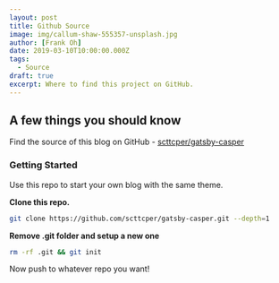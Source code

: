 ```yaml
---
layout: post
title: Github Source
image: img/callum-shaw-555357-unsplash.jpg
author: [Frank Oh]
date: 2019-03-10T10:00:00.000Z
tags:
  - Source
draft: true
excerpt: Where to find this project on GitHub.
---
```


## __A few things you should know__
Find the source of this blog on GitHub - [scttcper/gatsby-casper](https://github.com/scttcper/gatsby-casper)

### Getting Started
Use this repo to start your own blog with the same theme.

__Clone this repo.__
```bash
git clone https://github.com/scttcper/gatsby-casper.git --depth=1
```

__Remove .git folder and setup a new one__
```bash
rm -rf .git && git init
```

Now push to whatever repo you want!
